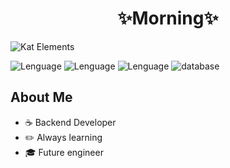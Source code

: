 <div align="center">
<h1 align="center">✨Morning✨</h1>
</div>
<img src="https://i.postimg.cc/50p7jxsx/dark.jpg" alt = "Kat Elements">



![Lenguage](https://img.shields.io/badge/Java-orange
)
![Lenguage](https://img.shields.io/badge/C%2B%2B-blue?style=flat-square&logo=cplusplus)
![Lenguage](https://img.shields.io/badge/Python-blue?style=flat-square&logo=python)
![database](https://img.shields.io/badge/SQL-yellow?style=flat-square&logo=mysql)

## About Me
 
- ☕ Backend Developer
- ✏️ Always learning
- 🎓 Future engineer
<!--
**AyayaCare/AyayaCare** is a ✨ _special_ ✨ repository because its `README.md` (this file) appears on your GitHub profile.

Here are some ideas to get you started:

- 🔭 I’m currently working on ...
- 🌱 I’m currently learning ...
- 👯 I’m looking to collaborate on ...
- 🤔 I’m looking for help with ...
- 💬 Ask me about ...
- 📫 How to reach me: ...
- 😄 Pronouns: ...
- ⚡ Fun fact: ...
-->
